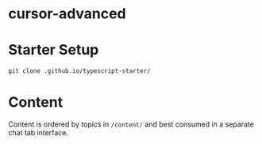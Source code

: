 # cursor-advanced

# Starter Setup

`git clone .github.io/typescript-starter/`

# Content

Content is ordered by topics in `/content/` and best consumed in a separate chat tab interface.
